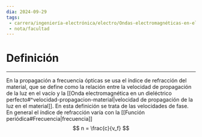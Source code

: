 ```yaml
---
dia: 2024-09-29
tags: 
 - carrera/ingeniería-electrónica/electro/Ondas-electromagnéticas-en-el-vacío
 - nota/facultad
---
```

# Definición
---
En la propagación a frecuencia ópticas se usa el índice de refracción del material, que se define como la relación entre la velocidad de propagación de la luz en el vacío y la [[Onda electromagnética en un dieléctrico perfecto#^velocidad-propagacion-material|velocidad de propagación de la luz en el material]]. En esta definición se trata de las velocidades de fase. En general el índice de refracción varía con la [[Función periódica#Frecuencia|frecuencia]] $$ n = \frac{c}{v_f} $$
